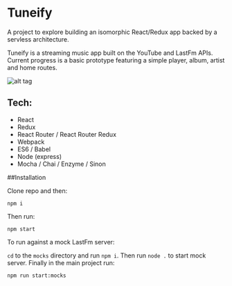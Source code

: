# Tuneify

A project to explore building an isomorphic React/Redux app backed by a servless architecture. 

Tuneify is a streaming music app built on the YouTube and LastFm APIs. Current progress is a basic prototype featuring a simple player, album, artist and home routes.

![alt tag](http://recordit.co/ScVTz8gF9T)

## Tech:

* React
* Redux
* React Router / React Router Redux
* Webpack
* ES6 / Babel
* Node (express)
* Mocha / Chai / Enzyme / Sinon

##Installation

Clone repo and then:

```
npm i
```

Then run:

```
npm start
```

To run against a mock LastFm server:

`cd` to the `mocks` directory and run `npm i`. Then run `node .` to start mock server. Finally in the main project run:


```
npm run start:mocks
```

